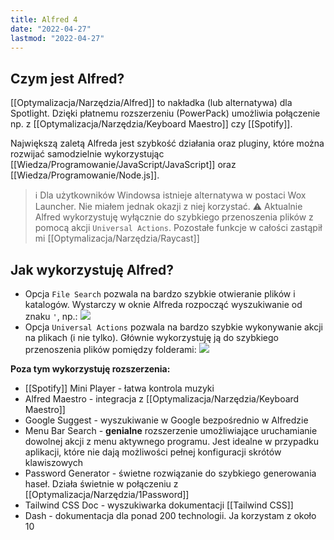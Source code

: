 ```yaml
---
title: Alfred 4
date: "2022-04-27"  
lastmod: "2022-04-27"
---
```


## Czym jest Alfred? 

[[Optymalizacja/Narzędzia/Alfred]] to nakładka (lub alternatywa) dla Spotlight. Dzięki płatnemu rozszerzeniu (PowerPack) umożliwia połączenie np. z [[Optymalizacja/Narzędzia/Keyboard Maestro]] czy [[Spotify]].

Największą zaletą Alfreda jest szybkość działania oraz pluginy, które można rozwijać samodzielnie wykorzystując [[Wiedza/Programowanie/JavaScript/JavaScript]] oraz [[Wiedza/Programowanie/Node.js]]. 

> ℹ️ Dla użytkowników Windowsa istnieje alternatywa w postaci Wox Launcher. Nie miałem jednak okazji z niej korzystać. 
> ⚠️ Aktualnie Alfred wykorzystuję wyłącznie do szybkiego przenoszenia plików z pomocą akcji `Universal Actions`. Pozostałe funkcje w całości zastąpił mi [[Optymalizacja/Narzędzia/Raycast]]

## Jak wykorzystuję Alfred? 

- Opcja `File Search` pozwala na bardzo szybkie otwieranie plików i katalogów. Wystarczy w oknie Alfreda rozpocząć wyszukiwanie od znaku `'`, np.:  ![](https://space.overment.com/Screen-Shot-2021-11-19-22-22-50/Screen-Shot-2021-11-19-22-22-50.png)
- Opcja `Universal Actions` pozwala na bardzo szybkie wykonywanie akcji na plikach (i nie tylko). Głównie wykorzystuję ją do szybkiego przenoszenia plików pomiędzy folderami: ![](https://space.overment.com/Screen-Shot-2021-11-19-22-23-46/Screen-Shot-2021-11-19-22-23-46.png)

**Poza tym wykorzystuję rozszerzenia:** 
- [[Spotify]] Mini Player - łatwa kontrola muzyki
- Alfred Maestro - integracja z [[Optymalizacja/Narzędzia/Keyboard Maestro]]
- Google Suggest - wyszukiwanie w Google bezpośrednio w Alfredzie 
- Menu Bar Search - **genialne** rozszerzenie umożliwiające uruchamianie dowolnej akcji z menu aktywnego programu. Jest idealne w przypadku aplikacji, które nie dają możliwości pełnej konfiguracji skrótów klawiszowych
- Password Generator - świetne rozwiązanie do szybkiego generowania haseł. Działa świetnie w połączeniu z [[Optymalizacja/Narzędzia/1Password]]
- Tailwind CSS Doc - wyszukiwarka dokumentacji [[Tailwind CSS]]
- Dash - dokumentacja dla ponad 200 technologii. Ja korzystam z około 10